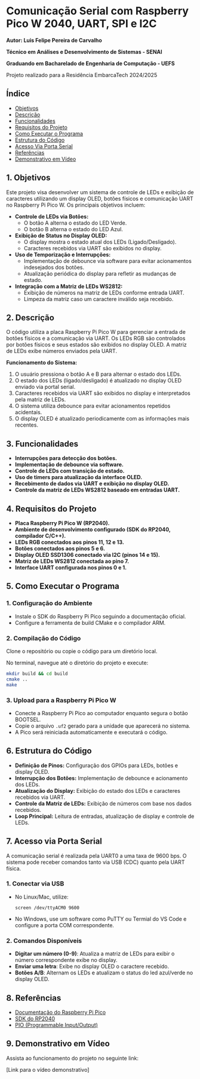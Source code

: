 # Comunicação Serial com Raspberry Pico W 2040, UART, SPI e I2C

**Autor: Luis Felipe Pereira de Carvalho**

**Técnico em Análises e Desenvolvimento de Sistemas - SENAI**

**Graduando em Bacharelado de Engenharia de Computação - UEFS**

Projeto realizado para a Residência EmbarcaTech 2024/2025

## Índice

* [Objetivos](#objetivos)
* [Descrição](#descri%C3%A7%C3%A3o)
* [Funcionalidades](#funcionalidades)
* [Requisitos do Projeto](#requisitos-do-projeto)
* [Como Executar o Programa](#como-executar-o-programa)
* [Estrutura do Código](#estrutura-do-c%C3%B3digo)
* [Acesso Via Porta Serial](#Acesso-via-Porta-Serial)
* [Referências](#refer%C3%AAncias)
* [Demonstrativo em Vídeo](#demonstrativo-em-v%C3%ADdeo)

## 1. Objetivos

Este projeto visa desenvolver um sistema de controle de LEDs e exibição de caracteres utilizando um display OLED, botões físicos e comunicação UART no Raspberry Pi Pico W. Os principais objetivos incluem:

* **Controle de LEDs via Botões:**
  * O botão A alterna o estado do LED Verde.
  * O botão B alterna o estado do LED Azul.
* **Exibição de Status no Display OLED:**
  * O display mostra o estado atual dos LEDs (Ligado/Desligado).
  * Caracteres recebidos via UART são exibidos no display.
* **Uso de Temporização e Interrupções:**
  * Implementação de debounce via software para evitar acionamentos indesejados dos botões.
  * Atualização periódica do display para refletir as mudanças de estado.
* **Integração com a Matriz de LEDs WS2812:**
  * Exibição de números na matriz de LEDs conforme entrada UART.
  * Limpeza da matriz caso um caractere inválido seja recebido.

## 2. Descrição

O código utiliza a placa Raspberry Pi Pico W para gerenciar a entrada de botões físicos e a comunicação via UART. Os LEDs RGB são controlados por botões físicos e seus estados são exibidos no display OLED. A matriz de LEDs exibe números enviados pela UART.

**Funcionamento do Sistema:**

1. O usuário pressiona o botão A e B para alternar o estado dos LEDs.
2. O estado dos LEDs (ligado/desligado) é atualizado no display OLED enviado via portal serial.
3. Caracteres recebidos via UART são exibidos no display e interpretados pela matriz de LEDs.
4. O sistema utiliza debounce para evitar acionamentos repetidos acidentais.
5. O display OLED é atualizado periodicamente com as informações mais recentes.

## 3. Funcionalidades

* **Interrupções para detecção dos botões.**
* **Implementação de debounce via software.**
* **Controle de LEDs com transição de estado.**
* **Uso de timers para atualização da interface OLED.**
* **Recebimento de dados via UART e exibição no display OLED.**
* **Controle da matriz de LEDs WS2812 baseado em entradas UART.**

## 4. Requisitos do Projeto

* **Placa Raspberry Pi Pico W (RP2040).**
* **Ambiente de desenvolvimento configurado (SDK do RP2040, compilador C/C++).**
* **LEDs RGB conectados aos pinos 11, 12 e 13.**
* **Botões conectados aos pinos 5 e 6.**
* **Display OLED SSD1306 conectado via I2C (pinos 14 e 15).**
* **Matriz de LEDs WS2812 conectada ao pino 7.**
* **Interface UART configurada nos pinos 0 e 1.**

## 5. Como Executar o Programa

### 1. Configuração do Ambiente

* Instale o SDK do Raspberry Pi Pico seguindo a documentação oficial.
* Configure a ferramenta de build CMake e o compilador ARM.

### 2. Compilação do Código

Clone o repositório ou copie o código para um diretório local.

No terminal, navegue até o diretório do projeto e execute:

```sh
mkdir build && cd build
cmake ..
make
```

### 3. Upload para a Raspberry Pi Pico W

* Conecte a Raspberry Pi Pico ao computador enquanto segura o botão BOOTSEL.
* Copie o arquivo `.uf2` gerado para a unidade que aparecerá no sistema.
* A Pico será reiniciada automaticamente e executará o código.

## 6. Estrutura do Código

* **Definição de Pinos:** Configuração dos GPIOs para LEDs, botões e display OLED.
* **Interrupção dos Botões:** Implementação de debounce e acionamento dos LEDs.
* **Atualização do Display:** Exibição do estado dos LEDs e caracteres recebidos via UART.
* **Controle da Matriz de LEDs:** Exibição de números com base nos dados recebidos.
* **Loop Principal:** Leitura de entradas, atualização de display e controle de LEDs.

## 7. Acesso via Porta Serial

A comunicação serial é realizada pela UART0 a uma taxa de 9600 bps. O sistema pode receber comandos tanto via USB (CDC) quanto pela UART física.

### **1. Conectar via USB**

* No Linux/Mac, utilize:
  ```
  screen /dev/ttyACM0 9600
  ```
* No Windows, use um software como PuTTY ou Termial do VS Code e configure a porta COM correspondente.

### **2. Comandos Disponíveis**

* **Digitar um número (0-9)**: Atualiza a matriz de LEDs para exibir o número correspondente exibe no display.
* **Enviar uma letra**: Exibe no display OLED o caractere recebido.
* **Botões A/B**: Alternam os LEDs e atualizam o status do led azul/verde no display OLED.

## 8. Referências

* [Documentação do Raspberry Pi Pico](https://www.raspberrypi.com/documentation/microcontrollers/raspberry-pi-pico.html)
* [SDK do RP2040](https://datasheets.raspberrypi.com/pico/raspberry-pi-pico-c-sdk.pdf)
* [PIO (Programmable Input/Output)](https://datasheets.raspberrypi.com/rp2040/rp2040-datasheet.pdf)

## 9. Demonstrativo em Vídeo

Assista ao funcionamento do projeto no seguinte link:

[Link para o vídeo demonstrativo]
